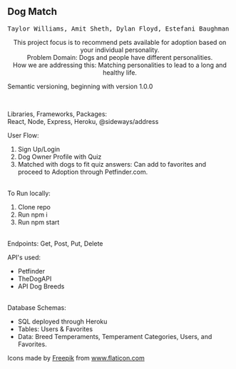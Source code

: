 ## Dog Match 
<kbd> Taylor Williams, Amit Sheth, Dylan Floyd, Estefani Baughman </kbd>

<p align = "center">This project focus is to recommend pets available for adoption based on your individual personality. </br>
Problem Domain: Dogs and people have different personalities. </br>
How we are addressing this: Matching personalities to lead to a long and healthy life.</p>

<p>Semantic versioning, beginning with version 1.0.0 </p>
</br>
<p>Libraries, Frameworks, Packages: </br>
React, Node, Express, Heroku, @sideways/address </p>


User Flow: </br>
<ol>
  <li>Sign Up/Login</li> 
  <li>Dog Owner Profile with Quiz</li> 
  <li>Matched with dogs to fit quiz answers:
  Can add to favorites and proceed to Adoption through Petfinder.com. </li>
 </ol>
</br>
To Run locally: </br>
<ol>
  <li> Clone repo </li> 
  <li> Run npm i </li>
  <li> Run npm start </li> 
</ol> 
 </br>
Endpoints: Get, Post, Put, Delete </br>

API's used:
<ul>
<li>Petfinder </li>
<li>TheDogAPI </li>
<li>API Dog Breeds </li>
</ul>
</br>
Database Schemas:
<ul>
<li>SQL deployed through Heroku </li>
<li>Tables: Users & Favorites </li>
<li>Data:  Breed Temperaments, Temperament Categories, Users, and Favorites. </li>
</ul>

Icons made by <a href="https://www.freepik.com" title="Freepik">Freepik</a> from <a href="https://www.flaticon.com/" title="Flaticon">www.flaticon.com</a>
